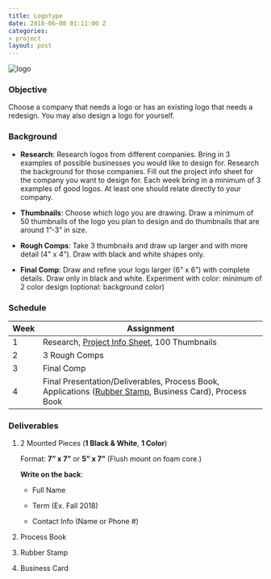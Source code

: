 ```yaml
---
title: Logotype
date: 2018-06-08 01:11:00 Z
categories:
- project
layout: post
---
```


![logo](https://i.imgur.com/9et9UU4.png)

### Objective

Choose a company that needs a logo or has an existing logo that needs a redesign. You may also design a logo for yourself.


### Background

- **Research**: Research logos from different companies. Bring in 3 examples of possible businesses you would like to design for. Research the background for those    companies. Fill out the project info sheet for the company you want to design for. Each week bring in a minimum of 3 examples of good logos. At least one should relate directly to your company.

- **Thumbnails**: Choose which logo you are drawing. Draw a minimum of 50 thumbnails of the logo you plan to design and do thumbnails that are around 1”-3” in size.

- **Rough Comps**: Take 3 thumbnails and draw up larger and with more detail (4" x 4”). Draw with black and white shapes only.

- **Final Comp**: Draw and refine your logo larger (6" x 6”) with complete details. Draw only in black and white. Experiment with color: minimum of 2 color design (optional: background color)


### Schedule

Week | Assignment
--- | ---
1 | Research, [Project Info Sheet](../pdf/projectinfo.pdf), 100 Thumbnails
2 | 3 Rough Comps
3 | Final Comp
4 | Final Presentation/Deliverables, Process Book, Applications ([Rubber Stamp](https://www.rubberstampchamp.com/category/wood-hand-stamps/), Business Card), Process Book


### Deliverables

1. 2 Mounted Pieces (**1 Black & White**, **1 Color**)

   Format: **7” x 7”** or **5” x 7”** (Flush mount on foam core.)

   **Write on the back**:

   * Full Name

   * Term (Ex. Fall 2018)

   * Contact Info (Name or Phone #)

2. Process Book

3. Rubber Stamp

4. Business Card

